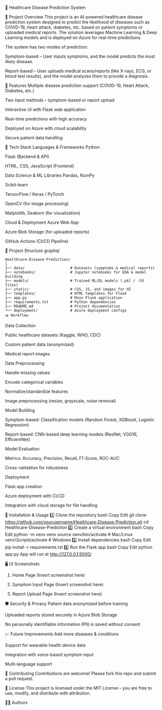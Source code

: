 
🏥 Healthcare Disease Prediction System


📌 Project Overview
This project is an AI-powered healthcare disease prediction system designed to predict the likelihood of diseases such as COVID-19, heart attack, diabetes, etc. based on patient symptoms or uploaded medical reports.
The solution leverages Machine Learning & Deep Learning models and is deployed on Azure for real-time predictions.

The system has two modes of prediction:

Symptom-based – User inputs symptoms, and the model predicts the most likely disease.

Report-based – User uploads medical scans/reports (like X-rays, ECG, or blood test results), and the model analyzes them to provide a diagnosis.

🎯 Features
Multiple disease prediction support (COVID-19, Heart Attack, Diabetes, etc.)

Two input methods – symptom-based or report upload

Interactive UI with Flask web application

Real-time predictions with high accuracy

Deployed on Azure with cloud scalability

Secure patient data handling

🧠 Tech Stack
Languages & Frameworks
Python

Flask (Backend & API)

HTML, CSS, JavaScript (Frontend)

Data Science & ML Libraries
Pandas, NumPy

Scikit-learn

TensorFlow / Keras / PyTorch

OpenCV (for image processing)

Matplotlib, Seaborn (for visualization)

Cloud & Deployment
Azure Web App

Azure Blob Storage (for uploaded reports)

GitHub Actions (CI/CD Pipeline)

📂 Project Structure
graphql

    Healthcare-Disease-Prediction/
    │
    ├── data/                     # Datasets (symptoms & medical reports)
    ├── notebooks/                # Jupyter notebooks for EDA & model building
    ├── models/                   # Trained ML/DL models (.pkl / .h5 files)
    ├── static/                   # CSS, JS, and images for UI
    ├── templates/                # HTML templates for Flask
    ├── app.py                    # Main Flask application
    ├── requirements.txt          # Python dependencies
    ├── README.md                 # Project documentation
    └── deployment/               # Azure deployment configs
    📊 Workflow
Data Collection

Public healthcare datasets (Kaggle, WHO, CDC)

Custom patient data (anonymized)

Medical report images

Data Preprocessing

Handle missing values

Encode categorical variables

Normalize/standardize features

Image preprocessing (resize, grayscale, noise removal)

Model Building

Symptom-based: Classification models (Random Forest, XGBoost, Logistic Regression)

Report-based: CNN-based deep learning models (ResNet, VGG16, EfficientNet)

Model Evaluation

Metrics: Accuracy, Precision, Recall, F1-Score, ROC-AUC

Cross-validation for robustness

Deployment

Flask app creation

Azure deployment with CI/CD

Integration with cloud storage for file handling

🚀 Installation & Usage
1️⃣ Clone the repository
bash
Copy
Edit
git clone https://github.com/yourusername/Healthcare-Disease-Prediction.git
cd Healthcare-Disease-Prediction
2️⃣ Create a virtual environment
bash
Copy
Edit
python -m venv venv
source venv/bin/activate   # Mac/Linux
venv\Scripts\activate      # Windows
3️⃣ Install dependencies
bash
Copy
Edit
pip install -r requirements.txt
4️⃣ Run the Flask app
bash
Copy
Edit
python app.py
App will run at http://127.0.0.1:5000/

🖥️ UI Screenshots
1. Home Page
(Insert screenshot here)

2. Symptom Input Page
(Insert screenshot here)

3. Report Upload Page
(Insert screenshot here)

🛡️ Security & Privacy
Patient data anonymized before training

Uploaded reports stored securely in Azure Blob Storage

No personally identifiable information (PII) is saved without consent

📈 Future Improvements
Add more diseases & conditions

Support for wearable health device data

Integration with voice-based symptom input

Multi-language support

🤝 Contributing
Contributions are welcome! Please fork this repo and submit a pull request.

📜 License
This project is licensed under the MIT License – you are free to use, modify, and distribute with attribution.

👨‍💻 Authors
